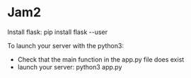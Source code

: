 # Jam2

Install flask:
  pip install flask --user

To launch your server with the python3:
- Check that the main function in the app.py file does exist
- launch your server:
  python3 app.py
